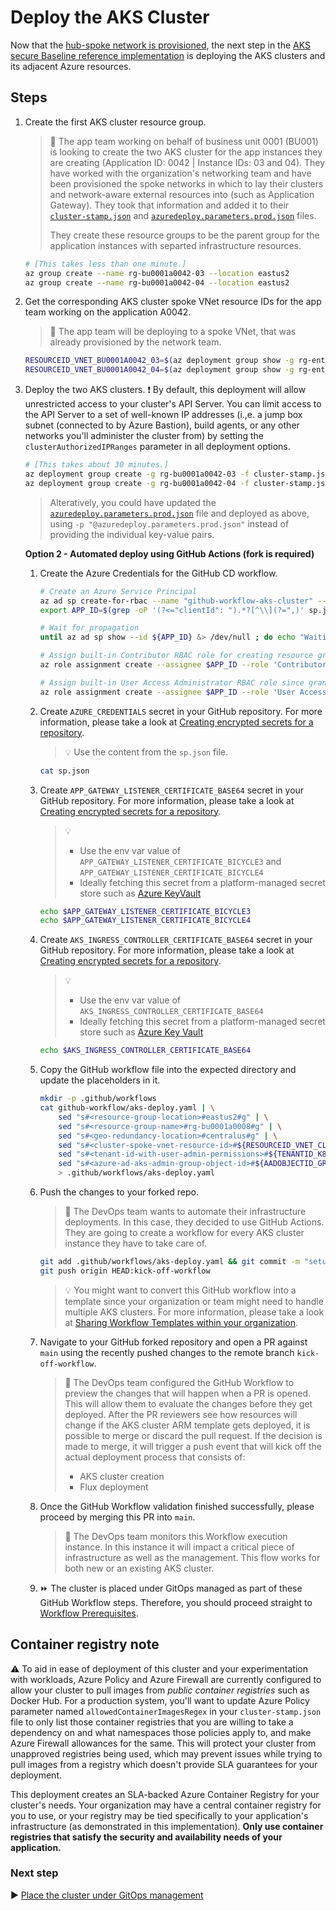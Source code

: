 # Deploy the AKS Cluster

Now that the [hub-spoke network is provisioned](./04-networking.md), the next step in the [AKS secure Baseline reference implementation](./) is deploying the AKS clusters and its adjacent Azure resources.

## Steps

1. Create the first AKS cluster resource group.

   > :book: The app team working on behalf of business unit 0001 (BU001) is looking to create the two AKS cluster for the app instances they are creating (Application ID: 0042 | Instance IDs: 03 and 04). They have worked with the organization's networking team and have been provisioned the spoke networks in which to lay their clusters and network-aware external resources into (such as Application Gateway). They took that information and added it to their [`cluster-stamp.json`](./cluster-stamp.json) and [`azuredeploy.parameters.prod.json`](./azuredeploy.parameters.prod.json) files.
   >
   > They create these resource groups to be the parent group for the application instances with separted infrastructure resources.

   ```bash
   # [This takes less than one minute.]
   az group create --name rg-bu0001a0042-03 --location eastus2
   az group create --name rg-bu0001a0042-04 --location eastus2
   ```

1. Get the corresponding AKS cluster spoke VNet resource IDs for the app team working on the application A0042.

   > :book: The app team will be deploying to a spoke VNet, that was already provisioned by the network team.

   ```bash
   RESOURCEID_VNET_BU0001A0042_03=$(az deployment group show -g rg-enterprise-networking-spokes -n spoke-BU0001A0042-03 --query properties.outputs.clusterVnetResourceId.value -o tsv)
   RESOURCEID_VNET_BU0001A0042_04=$(az deployment group show -g rg-enterprise-networking-spokes -n spoke-BU0001A0042-04 --query properties.outputs.clusterVnetResourceId.value -o tsv)
   ```

1. Deploy the two AKS clusters.
   :exclamation: By default, this deployment will allow unrestricted access to your cluster's API Server. You can limit access to the API Server to a set of well-known IP addresses (i.,e. a jump box subnet (connected to by Azure Bastion), build agents, or any other networks you'll administer the cluster from) by setting the `clusterAuthorizedIPRanges` parameter in all deployment options.

   ```bash
   # [This takes about 30 minutes.]
   az deployment group create -g rg-bu0001a0042-03 -f cluster-stamp.json -p targetVnetResourceId=$RESOURCEID_VNET_BU0001A0042_03  clusterAdminAadGroupObjectId=${AADOBJECTID_GROUP_CLUSTERADMIN} k8sControlPlaneAuthorizationTenantId=${TENANTID_K8SRBAC} appGatewayListenerCertificate=${APP_GATEWAY_LISTENER_CERTIFICATE_BICYCLE3} aksIngressControllerCertificate=${AKS_INGRESS_CONTROLLER_CERTIFICATE_BASE64} appInstanceId="03" clusterInternalLoadBalancerIpAddress="10.243.4.4" subdomainName=${CLUSTER_SUBDOMAIN_03}
   az deployment group create -g rg-bu0001a0042-04 -f cluster-stamp.json -p targetVnetResourceId=$RESOURCEID_VNET_BU0001A0042_04  clusterAdminAadGroupObjectId=${AADOBJECTID_GROUP_CLUSTERADMIN} k8sControlPlaneAuthorizationTenantId=${TENANTID_K8SRBAC} appGatewayListenerCertificate=${APP_GATEWAY_LISTENER_CERTIFICATE_BICYCLE4} aksIngressControllerCertificate=${AKS_INGRESS_CONTROLLER_CERTIFICATE_BASE64} appInstanceId="04" clusterInternalLoadBalancerIpAddress="10.244.4.4" subdomainName=${CLUSTER_SUBDOMAIN_04}
   ```

   > Alteratively, you could have updated the [`azuredeploy.parameters.prod.json`](./azuredeploy.parameters.prod.json) file and deployed as above, using `-p "@azuredeploy.parameters.prod.json"` instead of providing the individual key-value pairs.

   **Option 2 - Automated deploy using GitHub Actions (fork is required)**

   1. Create the Azure Credentials for the GitHub CD workflow.

      ```bash
      # Create an Azure Service Principal
      az ad sp create-for-rbac --name "github-workflow-aks-cluster" --sdk-auth --skip-assignment > sp.json
      export APP_ID=$(grep -oP '(?<="clientId": ").*?[^\\](?=",)' sp.json)

      # Wait for propagation
      until az ad sp show --id ${APP_ID} &> /dev/null ; do echo "Waiting for Azure AD propagation" && sleep 5; done

      # Assign built-in Contributor RBAC role for creating resource groups and performing deployments at subscription level
      az role assignment create --assignee $APP_ID --role 'Contributor'

      # Assign built-in User Access Administrator RBAC role since granting RBAC access to other resources during the cluster creation will be required at subscription level (e.g. AKS-managed Internal Load Balancer, ACR, Managed Identities, etc.)
      az role assignment create --assignee $APP_ID --role 'User Access Administrator'
      ```

   1. Create `AZURE_CREDENTIALS` secret in your GitHub repository. For more
      information, please take a look at [Creating encrypted secrets for a repository](https://docs.github.com/actions/configuring-and-managing-workflows/creating-and-storing-encrypted-secrets#creating-encrypted-secrets-for-a-repository).

      > :bulb: Use the content from the `sp.json` file.

      ```bash
      cat sp.json
      ```

   1. Create `APP_GATEWAY_LISTENER_CERTIFICATE_BASE64` secret in your GitHub repository. For more
      information, please take a look at [Creating encrypted secrets for a repository](https://docs.github.com/actions/configuring-and-managing-workflows/creating-and-storing-encrypted-secrets#creating-encrypted-secrets-for-a-repository).

      > :bulb:
      >
      > - Use the env var value of `APP_GATEWAY_LISTENER_CERTIFICATE_BICYCLE3` and `APP_GATEWAY_LISTENER_CERTIFICATE_BICYCLE4`
      > - Ideally fetching this secret from a platform-managed secret store such as [Azure KeyVault](https://github.com/marketplace/actions/azure-key-vault-get-secrets)

      ```bash
      echo $APP_GATEWAY_LISTENER_CERTIFICATE_BICYCLE3
      echo $APP_GATEWAY_LISTENER_CERTIFICATE_BICYCLE4
      ```

   1. Create `AKS_INGRESS_CONTROLLER_CERTIFICATE_BASE64` secret in your GitHub repository. For more information, please take a look at [Creating encrypted secrets for a repository](https://docs.github.com/actions/configuring-and-managing-workflows/creating-and-storing-encrypted-secrets#creating-encrypted-secrets-for-a-repository).

      > :bulb:
      >
      > - Use the env var value of `AKS_INGRESS_CONTROLLER_CERTIFICATE_BASE64`
      > - Ideally fetching this secret from a platform-managed secret store such as [Azure Key Vault](https://github.com/marketplace/actions/azure-key-vault-get-secrets)

      ```bash
      echo $AKS_INGRESS_CONTROLLER_CERTIFICATE_BASE64
      ```

   1. Copy the GitHub workflow file into the expected directory and update the placeholders in it.

      ```bash
      mkdir -p .github/workflows
      cat github-workflow/aks-deploy.yaml | \
          sed "s#<resource-group-location>#eastus2#g" | \
          sed "s#<resource-group-name>#rg-bu0001a0008#g" | \
          sed "s#<geo-redundancy-location>#centralus#g" | \
          sed "s#<cluster-spoke-vnet-resource-id>#${RESOURCEID_VNET_CLUSTERSPOKE}#g" | \
          sed "s#<tenant-id-with-user-admin-permissions>#${TENANTID_K8SRBAC}#g" | \
          sed "s#<azure-ad-aks-admin-group-object-id>#${AADOBJECTID_GROUP_CLUSTERADMIN}#g" \
          > .github/workflows/aks-deploy.yaml
      ```

   1. Push the changes to your forked repo.

      > :book: The DevOps team wants to automate their infrastructure deployments. In this case, they decided to use GitHub Actions. They are going to create a workflow for every AKS cluster instance they have to take care of.

      ```bash
      git add .github/workflows/aks-deploy.yaml && git commit -m "setup GitHub CD workflow"
      git push origin HEAD:kick-off-workflow
      ```

      > :bulb: You might want to convert this GitHub workflow into a template since your organization or team might need to handle multiple AKS clusters. For more information, please take a look at [Sharing Workflow Templates within your organization](https://docs.github.com/actions/configuring-and-managing-workflows/sharing-workflow-templates-within-your-organization).

   1. Navigate to your GitHub forked repository and open a PR against `main` using the recently pushed changes to the remote branch `kick-off-workflow`.

      > :book: The DevOps team configured the GitHub Workflow to preview the changes that will happen when a PR is opened. This will allow them to evaluate the changes before they get deployed. After the PR reviewers see how resources will change if the AKS cluster ARM template gets deployed, it is possible to merge or discard the pull request. If the decision is made to merge, it will trigger a push event that will kick off the actual deployment process that consists of:
      >
      > - AKS cluster creation
      > - Flux deployment

   1. Once the GitHub Workflow validation finished successfully, please proceed by merging this PR into `main`.

      > :book: The DevOps team monitors this Workflow execution instance. In this instance it will impact a critical piece of infrastructure as well as the management. This flow works for both new or an existing AKS cluster.

   1. :fast_forward: The cluster is placed under GitOps managed as part of these GitHub Workflow steps. Therefore, you should proceed straight to [Workflow Prerequisites](./07-workload-prerequisites.md).

## Container registry note

:warning: To aid in ease of deployment of this cluster and your experimentation with workloads, Azure Policy and Azure Firewall are currently configured to allow your cluster to pull images from _public container registries_ such as Docker Hub. For a production system, you'll want to update Azure Policy parameter named `allowedContainerImagesRegex` in your `cluster-stamp.json` file to only list those container registries that you are willing to take a dependency on and what namespaces those policies apply to, and make Azure Firewall allowances for the same. This will protect your cluster from unapproved registries being used, which may prevent issues while trying to pull images from a registry which doesn't provide SLA guarantees for your deployment.

This deployment creates an SLA-backed Azure Container Registry for your cluster's needs. Your organization may have a central container registry for you to use, or your registry may be tied specifically to your application's infrastructure (as demonstrated in this implementation). **Only use container registries that satisfy the security and availability needs of your application.**

### Next step

:arrow_forward: [Place the cluster under GitOps management](./06-gitops.md)
